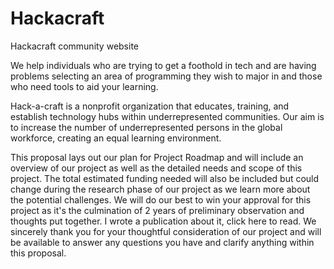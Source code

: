 # Hackacraft
Hackacraft community website

We help individuals who are trying to get a foothold in tech and are having problems selecting an area of programming they wish to major in and those who need tools to aid your learning.

Hack-a-craft is a nonprofit organization that educates, training, and establish technology hubs within underrepresented communities. Our aim is to increase the number of underrepresented persons in the global workforce, creating an equal learning environment.

This proposal lays out our plan for Project Roadmap and will include an overview of our project as well as the detailed needs and scope of this project. The total estimated funding needed will also be included but could change during the research phase of our project as we learn more about the potential challenges.
We will do our best to win your approval for this project as it's the culmination of 2 years of preliminary observation and thoughts put together. I wrote a publication about it, click here to read.
We sincerely thank you for your thoughtful consideration of our project and will be available to answer any questions you have and clarify anything within this proposal.
